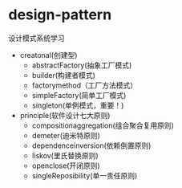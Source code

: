 # design-pattern
设计模式系统学习

- creatonal(创建型)
  - abstractFactory(抽象工厂模式)
  - builder(构建者模式)
  - factorymethod（工厂方法模式）
  - simpleFactory(简单工厂模式)
  - singleton(单例模式，重要！)
- principle(软件设计七大原则)
  - compositionaggregation(组合聚合复用原则)
  - demeter(迪米特原则)
  - dependenceinversion(依赖倒置原则)
  - liskov(里氏替换原则)
  - openclose(开闭原则)
  - singleReposibility(单一责任原则)

